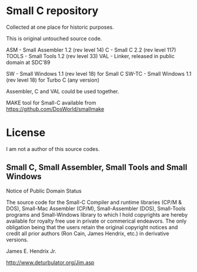 # Small C repository

Collected at one place for historic purposes.

This is original untouched source code.

ASM - Small Assembler 1.2 (rev level 14)
C - Small C 2.2 (rev level 117)
TOOLS - Small Tools 1.2 (rev level 33)
VAL - Linker, released in public domain at SDC'89

SW - Small Windows 1.1 (rev level 18) for Small C
SW-TC - Small Windows 1.1 (rev level 18) for Turbo C (any version)

Assembler, C and VAL could be used together.

MAKE tool for Small-C available from https://github.com/DosWorld/smallmake

# License

I am not a author of this source codes.

## Small C, Small Assembler, Small Tools and Small Windows

Notice of Public Domain Status

The source code for the Small-C Compiler and runtime libraries (CP/M & DOS), Small-Mac Assembler (CP/M), Small-Assembler (DOS), Small-Tools programs and Small-Windows library to which I hold copyrights are hereby available for royalty free use in private or commerical endeavors. The only obligation being that the users retain the original copyright notices and credit all prior authors (Ron Cain, James Hendrix, etc.) in derivative versions.

James E. Hendrix Jr.

http://www.deturbulator.org/Jim.asp
